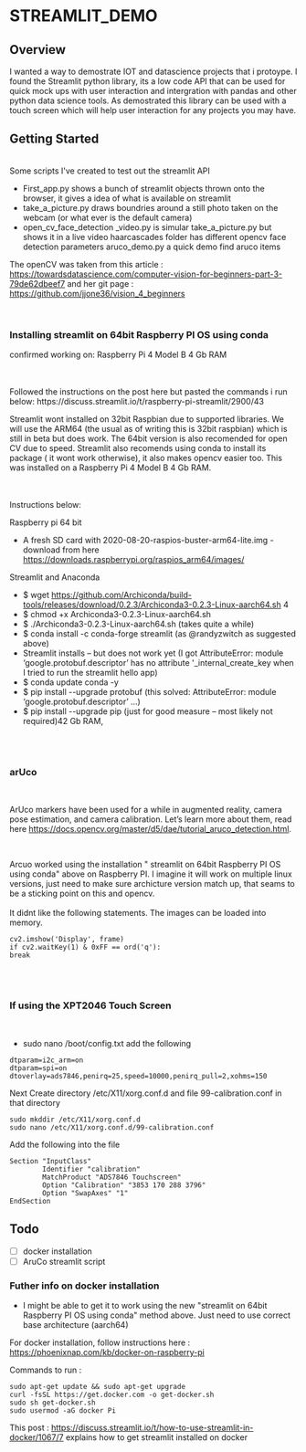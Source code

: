 # STREAMLIT_DEMO

## Overview

I wanted a way to demostrate IOT and datascience projects that i protoype.  I found the Streamlit python library, its a low code API that can be used for quick mock ups with user interaction and intergration with pandas and other python data science tools.  As demostrated this library can be used with a touch screen which will help user interaction for any projects you may have.

## Getting Started
<br>
Some scripts I've created to test out the streamlit API 

- First_app.py                        shows a bunch of streamlit objects thrown onto the browser, it gives a idea of what is available on streamlit  
- take_a_picture.py                   draws boundries around a still photo taken on the webcam (or what ever is the default camera)
- open_cv_face_detection _video.py    is simular take_a_picture.py but shows it in a live  video
haarcascades folder                 has different opencv face detection parameters
aruco_demo.py                       a quick demo find aruco items

The openCV was taken from this article : https://towardsdatascience.com/computer-vision-for-beginners-part-3-79de62dbeef7 and her git page : https://github.com/jjone36/vision_4_beginners

<br>

### Installing streamlit on 64bit Raspberry PI OS using conda

confirmed working on:
Raspberry Pi 4 Model B 4 Gb RAM


<br>
<br>
Followed the instructions on the post here but pasted the commands i run below: https://discuss.streamlit.io/t/raspberry-pi-streamlit/2900/43

Streamlit wont installed on 32bit Raspbian due to supported libraries.  We will use the ARM64 (the usual as of writing this is 32bit raspbian) which is still in beta but does work.  The 64bit version is also recomended for open CV due to speed.  Streamlit also recomends using conda to install its package ( it wont work otherwise), it also makes opencv easier too.  This was installed on a Raspberry Pi 4 Model B 4 Gb RAM.  
<br><br>

Instructions below:

Raspberry pi 64 bit

- A fresh SD card with 2020-08-20-raspios-buster-arm64-lite.img - download from here https://downloads.raspberrypi.org/raspios_arm64/images/

Streamlit and Anaconda

- $ wget https://github.com/Archiconda/build-tools/releases/download/0.2.3/Archiconda3-0.2.3-Linux-aarch64.sh 4
- $ chmod +x Archiconda3-0.2.3-Linux-aarch64.sh
- $ ./Archiconda3-0.2.3-Linux-aarch64.sh (takes quite a while)
- $ conda install -c conda-forge streamlit (as @randyzwitch as suggested above)
- Streamlit installs – but does not work yet (I got AttributeError: module ‘google.protobuf.descriptor’ has no attribute '_internal_create_key when I tried to run the streamlit hello app)
- $ conda update conda -y
- $ pip install --upgrade protobuf (this solved: AttributeError: module ‘google.protobuf.descriptor’ …)
- $ pip install --upgrade pip (just for good measure – most likely not required)42 Gb RAM,


<br>
<br>

### arUco 
<br>

ArUco markers have been used for a while in augmented reality, camera pose estimation, and camera calibration. Let’s learn more about them, read here https://docs.opencv.org/master/d5/dae/tutorial_aruco_detection.html.  

<br>

Arcuo worked using the installation " streamlit on 64bit Raspberry PI OS using conda" above on Raspberry PI.  I imagine it will work on multiple linux versions, just need to make sure archicture version match up, that seams to be a sticking point on this and opencv.
<br>
<br>
It didnt like the following statements.  The images can be loaded into memory.
<br>

```
cv2.imshow('Display', frame)
if cv2.waitKey(1) & 0xFF == ord('q'):
break
```
<br>
<br>

### If using the XPT2046 Touch Screen
<br>

- sudo nano /boot/config.txt
add the following 


```
dtparam=i2c_arm=on
dtparam=spi=on
dtoverlay=ads7846,penirq=25,speed=10000,penirq_pull=2,xohms=150
```


Next Create directory /etc/X11/xorg.conf.d and file 99-calibration.conf in that directory

```
sudo mkddir /etc/X11/xorg.conf.d 
sudo nano /etc/X11/xorg.conf.d/99-calibration.conf
```

Add the following into the file

```
Section "InputClass"
        Identifier "calibration"
        MatchProduct "ADS7846 Touchscreen"
        Option "Calibration" "3853 170 288 3796"
        Option "SwapAxes" "1"
EndSection
```


## Todo 

- [ ] docker installation 
- [ ]  AruCo streamlit script

### Futher info on docker installation 


- I might be able to get it to work using the new "streamlit on 64bit Raspberry PI OS using conda" method above.  Just need to use correct base architecture (aarch64)

For docker installation, follow instructions here : https://phoenixnap.com/kb/docker-on-raspberry-pi

Commands to run :
```
sudo apt-get update && sudo apt-get upgrade
curl -fsSL https://get.docker.com -o get-docker.sh
sudo sh get-docker.sh
sudo usermod -aG docker Pi
```

This post : https://discuss.streamlit.io/t/how-to-use-streamlit-in-docker/1067/7  explains how to get streamlit installed on docker